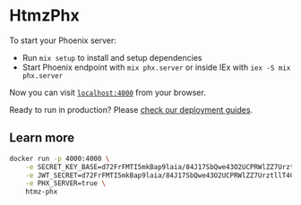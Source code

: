 # HtmzPhx

To start your Phoenix server:

* Run `mix setup` to install and setup dependencies
* Start Phoenix endpoint with `mix phx.server` or inside IEx with `iex -S mix phx.server`

Now you can visit [`localhost:4000`](http://localhost:4000) from your browser.

Ready to run in production? Please [check our deployment guides](https://hexdocs.pm/phoenix/deployment.html).

## Learn more

```sh
docker run -p 4000:4000 \
    -e SECRET_KEY_BASE=d72FrFMTI5mkBap9laia/84J17SbQwe43O2UCPRWlZZ7UrztllT4C2705V8K8696 \
    -e JWT_SECRET=d72FrFMTI5mkBap9laia/84J17SbQwe43O2UCPRWlZZ7UrztllT4C2705V8K8696 \
    -e PHX_SERVER=true \
    htmz-phx
```
